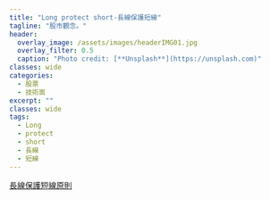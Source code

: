 ```yaml
---
title: "Long protect short-長線保護短線"
tagline: "股市觀念。"
header:
  overlay_image: /assets/images/headerIMG01.jpg
  overlay_filter: 0.5
  caption: "Photo credit: [**Unsplash**](https://unsplash.com)"
classes: wide
categories:
  - 股票
  - 技術面
excerpt: ""
classes: wide
tags:
  - Long 
  - protect
  - short
  - 長線
  - 短線
---
```

[長線保護短線原則](http://m.udn.com/xhtml/HistoryArt?articleid=4414391)  
<!--stackedit_data:
eyJoaXN0b3J5IjpbLTI0MzI1NDI5NF19
-->